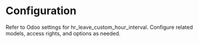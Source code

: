 # Configuration

Refer to Odoo settings for hr_leave_custom_hour_interval. Configure related models, access rights, and options as needed.
